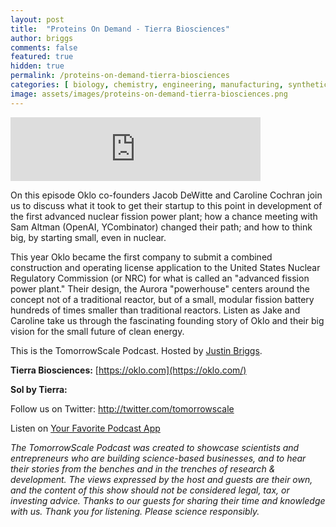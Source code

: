 ```yaml
---
layout: post
title:  "Proteins On Demand - Tierra Biosciences"
author: briggs
comments: false
featured: true
hidden: true
permalink: /proteins-on-demand-tierra-biosciences
categories: [ biology, chemistry, engineering, manufacturing, synthetic biology, startup ]
image: assets/images/proteins-on-demand-tierra-biosciences.png
---
```


<iframe src="https://anchor.fm/tomorrowscale/embed/episodes/Natures-Nuclear---Oklo-Inc-efad3j" height="102px" width="400px" frameborder="0" scrolling="no"></iframe>

On this episode Oklo co-founders Jacob DeWitte and Caroline Cochran join us to discuss what it took to get their startup to this point in development of the first advanced nuclear fission power plant; how a chance meeting with Sam Altman (OpenAI, YCombinator) changed their path; and how to think big, by starting small, even in nuclear.

This year Oklo became the first company to submit a combined construction and operating license application to the United States Nuclear Regulatory Commission (or NRC) for what is called an "advanced fission power plant." Their design, the Aurora "powerhouse" centers around the concept not of a traditional reactor, but of a small, modular fission battery hundreds of times smaller than traditional reactors. Listen as Jake and Caroline take us through the fascinating founding story of Oklo and their big vision for the small future of clean energy. 

This is the TomorrowScale Podcast. Hosted by [Justin Briggs](https://www.linkedin.com/in/briggsly).

**Tierra Biosciences:** [https://oklo.com](https://oklo.com/)

**Sol by Tierra:** 

Follow us on Twitter: <a href="http://twitter.com/tomorrowscale" target="_blank" rel="noopener ugc noreferrer">http://twitter.com/tomorrowscale</a>

Listen on [Your Favorite Podcast App](https://anchor.fm/tomorrowscale/)

*The TomorrowScale Podcast was created to showcase scientists and entrepreneurs who are building science-based businesses, and to hear their stories from the benches and in the trenches of research & development. The views expressed by the host and guests are their own, and the content of this show should not be considered legal, tax, or investing advice. Thanks to our guests for sharing their time and knowledge with us. Thank you for listening. Please science responsibly.*